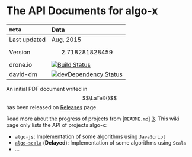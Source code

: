 The API Documents for algo-x
======
`meta` | Data
:----|:-------
Last updated | Aug, 2015
Version | $$2.718281828459$$
drone.io | [![Build Status](https://drone.io/github.com/scotv/algo-wiki/status.png)](https://drone.io/github.com/scotv/algo-wiki/latest)
david-dm | [![devDependency Status](https://david-dm.org/scotv/algo-wiki/dev-status.png)](https://david-dm.org/scotv/algo-wiki#info=devDependencies)


An initial PDF document writed in $$\LaTeX{}$$ has been released on 
[Releases](https://github.com/scotv/algo-wiki/releases) page.

Read more about the progress of projects from [`README.md`] [3]. 
This wiki page only lists the API of projects algo-x:

*  [`algo-js`](https://github.com/scotv/algo-js): Implementation of some algorithms using `JavaScript`
*  [`algo-scala`](https://github.com/scotv/algo-scala) (__Delayed__): Implementation of some algorithms using `Scala`
*  ...

[1]: https://github.com/scotv/algo-js		"Algo-js"
[2]: https://github.com/scotv/algo-scala	"Algo-scala"
[3]: https://github.com/scotv/algo-js/blob/master/README.md "README.md"
